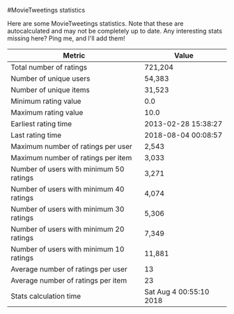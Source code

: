 #MovieTweetings statistics

Here are some MovieTweetings statistics. Note that these are autocalculated and may not be completely up to date. Any interesting stats missing here? Ping me, and I'll add them!

Metric | Value
--- | ---
Total number of ratings                 | 721,204
Number of unique users                  | 54,383
Number of unique items                  | 31,523
Minimum rating value                    | 0.0
Maximum rating value                    | 10.0
Earliest rating time                    | 2013-02-28 15:38:27
Last rating time                        | 2018-08-04 00:08:57
Maximum number of ratings per user      | 2,543
Maximum number of ratings per item      | 3,033
Number of users with minimum 50 ratings | 3,271
Number of users with minimum 40 ratings | 4,074
Number of users with minimum 30 ratings | 5,306
Number of users with minimum 20 ratings | 7,349
Number of users with minimum 10 ratings | 11,881
Average number of ratings per user      | 13
Average number of ratings per item      | 23
Stats calculation time                  | Sat Aug  4 00:55:10 2018

